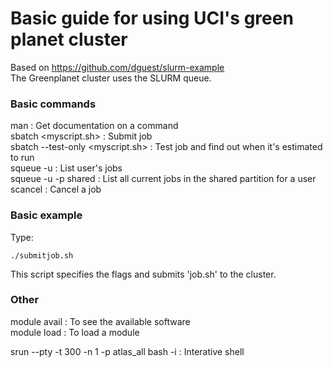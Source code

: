 # Basic guide for using UCI's green planet cluster  

Based on https://github.com/dguest/slurm-example  
The Greenplanet cluster uses the SLURM queue.       

### Basic commands  

man <command>                           : Get documentation on a command   
sbatch <myscript.sh>                     : Submit job   
sbatch --test-only <myscript.sh>   : Test job and find out when it's estimated to run   
squeue -u <username>                  :  List user's jobs  
squeue -u <username> -p shared   : List all current jobs in the shared partition for a user   
scancel <jobid>                              : Cancel a job  


### Basic example  
Type:

    ./submitjob.sh 
    
This script specifies the flags and submits 'job.sh' to the cluster.  

### Other  

module avail                                : To see the available software  
module load <module name>     : To load a module  

srun --pty  -t 300 -n 1 -p atlas_all bash -i    : Interative shell 
